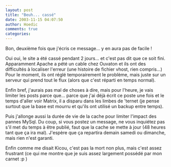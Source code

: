 ```yaml
---
layout: post
title: "Beuh... cassé"
date: 2003-11-15 04:07:50
author: Hoedic
comments: true
categories: 
---
```



Bon, deuxième fois que j'écris ce message... y en aura pas de facile !

Oui oui, le site a été cassé pendant 2 jours... et c'est pas dit que ce soit fini. Apparamment Apache a pété un cable chez Ouvaton et ils ont des difficultés à localiser l'erreur (une histoire de fichier vhost, rien compris...) Pour le moment, ils ont réglé temporairement le problème, mais juste sur un serveur qui prend tout le flux (alors que c'est réparti en temps normal).

Enfin bref, j'aurais pas mal de choses à dire, mais pour l'heure, je vais limiter les posts parce que... parce que j'ai déjà écrit ce poste une fois et le temps d'aller voir Matrix, il a disparu dans les limbes de 'ternet (je pense surtout que la base est mourru et qu'ils ont utilisé un backup entre temps).

Puis j'allonge aussi la durée de vie de la cache pour limiter l'impact des pannes MySql. Du coup, si vous postez un message, ne vous inquiétez pas s'il met du temps à être publié, faut que la cache se mette à jour (48 heures tant que ça ira mal). J'espère que ça repartira demain samedi ou dimanche, mais rien n'est garanti.

Enfin comme me disait Kicou, c'est pas la mort non plus, mais c'est assez frustrant (ce qui me montre que je suis assez largement possédé par mon carnet :p )